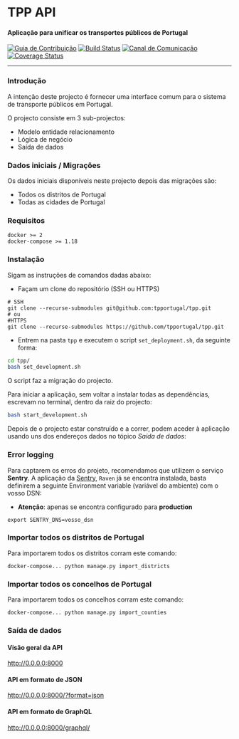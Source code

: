 # TPP API
#### Aplicação para unificar os transportes públicos de Portugal

[![Guia de Contribuição](https://img.shields.io/badge/%E2%9D%A4-Guia%20de%20contribui%C3%A7%C3%A3o-blue.svg)](https://github.com/tpportugal/tpp/blob/master/CONTRIBUTING.md)
[![Build Status](https://travis-ci.org/tpportugal/tpp.svg?branch=master)](https://travis-ci.org/tpportugal/tpp)
[![Canal de Comunicação](https://img.shields.io/badge/Canal%20de%20Comunica%C3%A7%C3%A3o-Slack-orange.svg)]((https://join.slack.com/t/tpportugal/shared_invite/enQtMzEwOTI3ODg0MDk2LTZmNjYxOWVmZTBkN2EwNWUzMGFhOGQ2MWM0YmQ4NGUxMTU1ZjcwMDQxMDljMzU0Njg0ODcwOGIyODUxMjIzNmI))
[![Coverage Status](https://coveralls.io/repos/github/tpportugal/tpp/badge.svg?branch=master)](https://coveralls.io/github/tpportugal/tpp?branch=master)

***

### Introdução
A intenção deste projecto é fornecer uma interface comum para o sistema de transporte públicos em Portugal.

O projecto consiste em 3 sub-projectos:
 - Modelo entidade relacionamento
 - Lógica de negócio
 - Saída de dados

### Dados iniciais / Migrações
Os dados iniciais disponíveis neste projecto depois das migrações são:
 - Todos os distritos de Portugal
 - Todas as cidades de Portugal


### Requisitos

```
docker >= 2
docker-compose >= 1.18
```

### Instalação
Sigam as instruções de comandos dadas abaixo:

- Façam um clone do repositório (SSH ou HTTPS)

```
# SSH
git clone --recurse-submodules git@github.com:tpportugal/tpp.git
# ou
#HTTPS
git clone --recurse-submodules https://github.com/tpportugal/tpp.git
```
- Entrem na pasta `tpp` e executem o script `set_deployment.sh`, da seguinte forma:

```bash
cd tpp/
bash set_development.sh
```

O script faz a migração do projecto.

Para iniciar a aplicação, sem voltar a instalar todas as dependências, escrevam no terminal, dentro da raiz do projecto:

```bash
bash start_development.sh
```

Depois de o projecto estar construído e a correr, podem aceder à aplicação usando uns dos endereços dados no tópico *Saída de dados*:

### Error logging

Para captarem os erros do projeto, recomendamos que utilizem o serviço **Sentry**.
A aplicação da [Sentry](https://sentry.io), `Raven` já se encontra instalada, basta definirem a seguinte Environment variable (variável do ambiente) com o vosso DSN:
- **Atenção**: apenas se encontra configurado para **production**
```
export SENTRY_DNS=vosso_dsn
```

### Importar todos os distritos de Portugal

Para importarem todos os distritos corram este comando:
```
docker-compose... python manage.py import_districts
```

### Importar todos os concelhos de Portugal

Para importarem todos os concelhos corram este comando:
```
docker-compose... python manage.py import_counties
```

### Saída de dados

#### Visão geral da API

http://0.0.0.0:8000

#### API em formato de JSON

http://0.0.0.0:8000/?format=json

#### API em formato de GraphQL

http://0.0.0.0:8000/graphql/
